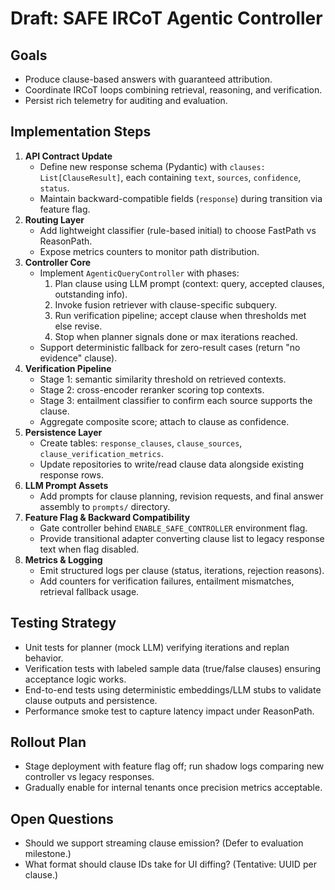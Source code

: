 # Draft: SAFE IRCoT Agentic Controller

## Goals
- Produce clause-based answers with guaranteed attribution.
- Coordinate IRCoT loops combining retrieval, reasoning, and verification.
- Persist rich telemetry for auditing and evaluation.

## Implementation Steps
1. **API Contract Update**
   - Define new response schema (Pydantic) with `clauses: List[ClauseResult]`, each containing `text`, `sources`, `confidence`, `status`.
   - Maintain backward-compatible fields (`response`) during transition via feature flag.
2. **Routing Layer**
   - Add lightweight classifier (rule-based initial) to choose FastPath vs ReasonPath.
   - Expose metrics counters to monitor path distribution.
3. **Controller Core**
   - Implement `AgenticQueryController` with phases:
     1. Plan clause using LLM prompt (context: query, accepted clauses, outstanding info).
     2. Invoke fusion retriever with clause-specific subquery.
     3. Run verification pipeline; accept clause when thresholds met else revise.
     4. Stop when planner signals done or max iterations reached.
   - Support deterministic fallback for zero-result cases (return "no evidence" clause).
4. **Verification Pipeline**
   - Stage 1: semantic similarity threshold on retrieved contexts.
   - Stage 2: cross-encoder reranker scoring top contexts.
   - Stage 3: entailment classifier to confirm each source supports the clause.
   - Aggregate composite score; attach to clause as confidence.
5. **Persistence Layer**
   - Create tables: `response_clauses`, `clause_sources`, `clause_verification_metrics`.
   - Update repositories to write/read clause data alongside existing response rows.
6. **LLM Prompt Assets**
   - Add prompts for clause planning, revision requests, and final answer assembly to `prompts/` directory.
7. **Feature Flag & Backward Compatibility**
   - Gate controller behind `ENABLE_SAFE_CONTROLLER` environment flag.
   - Provide transitional adapter converting clause list to legacy response text when flag disabled.
8. **Metrics & Logging**
   - Emit structured logs per clause (status, iterations, rejection reasons).
   - Add counters for verification failures, entailment mismatches, retrieval fallback usage.

## Testing Strategy
- Unit tests for planner (mock LLM) verifying iterations and replan behavior.
- Verification tests with labeled sample data (true/false clauses) ensuring acceptance logic works.
- End-to-end tests using deterministic embeddings/LLM stubs to validate clause outputs and persistence.
- Performance smoke test to capture latency impact under ReasonPath.

## Rollout Plan
- Stage deployment with feature flag off; run shadow logs comparing new controller vs legacy responses.
- Gradually enable for internal tenants once precision metrics acceptable.

## Open Questions
- Should we support streaming clause emission? (Defer to evaluation milestone.)
- What format should clause IDs take for UI diffing? (Tentative: UUID per clause.)

